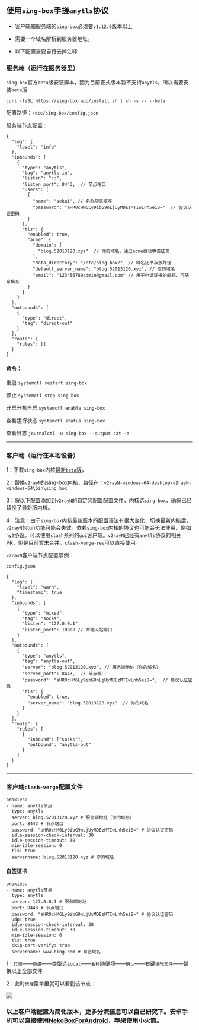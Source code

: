 
## 使用`sing-box`手搓`anytls`协议

- 客户端和服务端的`sing-box`必须要`v1.12.0`版本以上

- 需要一个域名解析到服务器地址。

- 以下配置需要自行去掉注释

### 服务端（运行在服务器里）

`sing-box`官方`beta`版安装脚本，因为目前正式版本暂不支持`anytls`，所以需要安装`beta`版
```
curl -fsSL https://sing-box.app/install.sh | sh -s -- --beta
```

配置路径：`/etc/sing-box/config.json`

服务端节点配置：
```
{
  "log": {
    "level": "info"
  },
  "inbounds": [
    {
      "type": "anytls",
      "tag": "anytls-in",
      "listen": "::",
      "listen_port": 8443,  // 节点端口
      "users": [
        {
          "name": "sekai", // 名称随意填写
          "password": "aHR0cHM6Ly9ibG9nLjUyMDEzMTIwLnh5ei8="  // 协议认证密码
        }
      ],
      "tls": {
        "enabled": true,
        "acme": {
          "domain": [
            "blog.52013120.xyz"  // 你的域名，通过acme自动申请证书
          ],
          "data_directory": "/etc/sing-box/", // 域名证书存放路径
          "default_server_name": "blog.52013120.xyz", // 你的域名
          "email": "123456789admin@gmail.com" // 用于申请证书的邮箱，可随意填写
        }
      }
    }
  ],
  "outbounds": [
    {
      "type": "direct",
      "tag": "direct-out"
    }
  ],
  "route": {
    "rules": []
  }
}
```

#### 命令：

重启	             `systemctl restart sing-box`

停止	             `systemctl stop sing-box`

开启开机自启	             `systemctl enable sing-box`

查看运行状态              `systemctl status sing-box`

查看日志	             `journalctl -u sing-box --output cat -e`



---

###   客户端（运行在本地设备）


1：下载`sing-box`内核[最新`beta`版](https://github.com/SagerNet/sing-box/releases/download/v1.12.0-beta.13/sing-box-1.12.0-beta.13-windows-amd64.zip)，

2：替换`v2rayN`的sing-box内核，路径在：`v2rayN-windows-64-desktop\v2rayN-windows-64\bin\sing_box`

3：将以下配置添加到`v2rayN`的自定义配置配置文件，内核选`sing-box`，确保已经替换了最新版内核。

4：注意：由于`sing-box`内核最新版本的配置语法有很大变化，切换最新内核后，`v2rayN`的tun功能可能会失效。依赖`sing-box`内核的协议也可能会无法使用，例如`hy2`协议。可以使用`clash`系列的`gui`客户端。`v2rayN`已经有`anytls`协议的相关PR，但是目前暂未合并。`clash-verge-rev`可以直接使用。

`v2rayN`客户端节点配置示例：

`config.json`

```
{
  "log": {
    "level": "warn",
    "timestamp": true
  },
  "inbounds": [
    {
      "type": "mixed",
      "tag": "socks",
      "listen": "127.0.0.1", 
      "listen_port": 10808 // 本地入站端口
    }
  ],
  "outbounds": [
    {
      "type": "anytls",
      "tag": "anytls-out",
      "server": "blog.52013120.xyz", // 服务端地址（你的域名）
      "server_port": 8443,  // 节点端口
      "password": "aHR0cHM6Ly9ibG9nLjUyMDEzMTIwLnh5ei8=",  // 协议认证密码
      "tls": {
        "enabled": true,
        "server_name": "blog.52013120.xyz"  // 你的域名
      }
    }
  ],
  "route": {
    "rules": [
      {
        "inbound": ["socks"],
        "outbound": "anytls-out"
      }
    ]
  }
}
```


---

### 客户端`clash-verge`配置文件

```
proxies:
- name: anytls节点
  type: anytls
  server: blog.52013120.xyz # 服务端地址（你的域名）
  port: 8443 # 节点端口
  password: "aHR0cHM6Ly9ibG9nLjUyMDEzMTIwLnh5ei8=" # 协议认证密码
  idle-session-check-interval: 30
  idle-session-timeout: 30
  min-idle-session: 0
  tls: true
  servername: blog.52013120.xyz # 你的域名
```


#### 自签证书
```
proxies:
- name: anytls节点
  type: anytls
  server: 127.0.0.1 # 服务端地址
  port: 8443 # 节点端口
  password: "aHR0cHM6Ly9ibG9nLjUyMDEzMTIwLnh5ei8=" # 协议认证密码
  udp: true
  idle-session-check-interval: 30
  idle-session-timeout: 30
  min-idle-session: 0
  tls: true
  skip-cert-verify: true
  servername: www.bing.com # 自签域名
```


1：`订阅`——`新建`——类型选`Local`——`名称`随便填——`确认`——右键`编辑文件`——替换以上全部文件

2：此时`代理`菜单里就可以看到该节点：

![](https://img.erpweb.eu.org/imgs/2025/05/dd3ec9aef6b648a7.png)



### 以上客户端配置为简化版本，更多分流信息可以自己研究下。安卓手机可以直接使用[NekoBoxForAndroid](https://github.com/MatsuriDayo/NekoBoxForAndroid/releases)，苹果使用小火箭。
